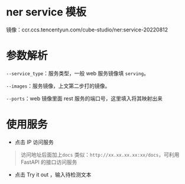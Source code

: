 # ner service 模板
镜像：ccr.ccs.tencentyun.com/cube-studio/ner:service-20220812

# 参数解析

`--service_type`：服务类型，一般 web 服务镜像填 `serving`。

`--images`：服务镜像，上文第二步打的镜像。

`--ports`：web 镜像里面  rest 服务的端口号，这里填入将其映射出来

# 使用服务

* 点击 IP 访问服务

> 访问地址后面加上`docs`  类似：`http://xx.xx.xx.xx:xx/docs`，可利用 FastAPI 的接口访问服务

* 点击 Try it out ，输入待检测文本

